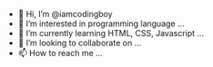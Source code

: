 - 👋 Hi, I’m @iamcodingboy
- 👀 I’m interested in programming language ...
- 🌱 I’m currently learning HTML, CSS, Javascript ...
- 💞️ I’m looking to collaborate on ...
- 📫 How to reach me ...

<!---
iamcodingboy/iamcodingboy is a ✨ special ✨ repository because its `README.md` (this file) appears on your GitHub profile.
You can click the Preview link to take a look at your changes.
--->
